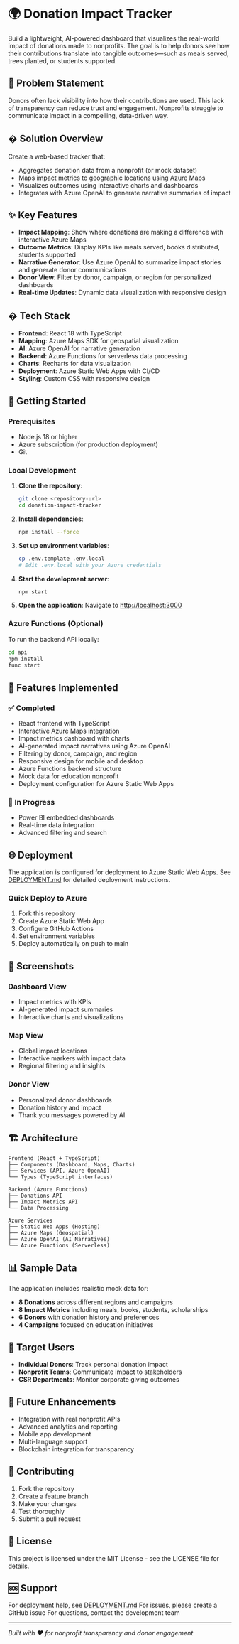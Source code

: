 # 🌍 Donation Impact Tracker

Build a lightweight, AI-powered dashboard that visualizes the real-world impact of donations made to nonprofits. The goal is to help donors see how their contributions translate into tangible outcomes—such as meals served, trees planted, or students supported.

## 🎯 Problem Statement
Donors often lack visibility into how their contributions are used. This lack of transparency can reduce trust and engagement. Nonprofits struggle to communicate impact in a compelling, data-driven way.

## � Solution Overview
Create a web-based tracker that:

- Aggregates donation data from a nonprofit (or mock dataset)
- Maps impact metrics to geographic locations using Azure Maps
- Visualizes outcomes using interactive charts and dashboards
- Integrates with Azure OpenAI to generate narrative summaries of impact

## ✨ Key Features

- **Impact Mapping**: Show where donations are making a difference with interactive Azure Maps
- **Outcome Metrics**: Display KPIs like meals served, books distributed, students supported
- **Narrative Generator**: Use Azure OpenAI to summarize impact stories and generate donor communications
- **Donor View**: Filter by donor, campaign, or region for personalized dashboards
- **Real-time Updates**: Dynamic data visualization with responsive design

## �️ Tech Stack

- **Frontend**: React 18 with TypeScript
- **Mapping**: Azure Maps SDK for geospatial visualization
- **AI**: Azure OpenAI for narrative generation
- **Backend**: Azure Functions for serverless data processing
- **Charts**: Recharts for data visualization
- **Deployment**: Azure Static Web Apps with CI/CD
- **Styling**: Custom CSS with responsive design

## 🚀 Getting Started

### Prerequisites
- Node.js 18 or higher
- Azure subscription (for production deployment)
- Git

### Local Development

1. **Clone the repository**:
   ```bash
   git clone <repository-url>
   cd donation-impact-tracker
   ```

2. **Install dependencies**:
   ```bash
   npm install --force
   ```

3. **Set up environment variables**:
   ```bash
   cp .env.template .env.local
   # Edit .env.local with your Azure credentials
   ```

4. **Start the development server**:
   ```bash
   npm start
   ```

5. **Open the application**:
   Navigate to [http://localhost:3000](http://localhost:3000)

### Azure Functions (Optional)
To run the backend API locally:

```bash
cd api
npm install
func start
```

## 📱 Features Implemented

### ✅ Completed
- React frontend with TypeScript
- Interactive Azure Maps integration
- Impact metrics dashboard with charts
- AI-generated impact narratives using Azure OpenAI
- Filtering by donor, campaign, and region
- Responsive design for mobile and desktop
- Azure Functions backend structure
- Mock data for education nonprofit
- Deployment configuration for Azure Static Web Apps

### 🔄 In Progress
- Power BI embedded dashboards
- Real-time data integration
- Advanced filtering and search

## 🌐 Deployment

The application is configured for deployment to Azure Static Web Apps. See [DEPLOYMENT.md](DEPLOYMENT.md) for detailed deployment instructions.

### Quick Deploy to Azure
1. Fork this repository
2. Create Azure Static Web App
3. Configure GitHub Actions
4. Set environment variables
5. Deploy automatically on push to main

## 🎨 Screenshots

### Dashboard View
- Impact metrics with KPIs
- AI-generated impact summaries
- Interactive charts and visualizations

### Map View
- Global impact locations
- Interactive markers with impact data
- Regional filtering and insights

### Donor View
- Personalized donor dashboards
- Donation history and impact
- Thank you messages powered by AI

## 🏗️ Architecture

```
Frontend (React + TypeScript)
├── Components (Dashboard, Maps, Charts)
├── Services (API, Azure OpenAI)
└── Types (TypeScript interfaces)

Backend (Azure Functions)
├── Donations API
├── Impact Metrics API
└── Data Processing

Azure Services
├── Static Web Apps (Hosting)
├── Azure Maps (Geospatial)
├── Azure OpenAI (AI Narratives)
└── Azure Functions (Serverless)
```

## 📊 Sample Data

The application includes realistic mock data for:
- **8 Donations** across different regions and campaigns
- **8 Impact Metrics** including meals, books, students, scholarships
- **6 Donors** with donation history and preferences
- **4 Campaigns** focused on education initiatives

## 🎯 Target Users

- **Individual Donors**: Track personal donation impact
- **Nonprofit Teams**: Communicate impact to stakeholders
- **CSR Departments**: Monitor corporate giving outcomes

## 🔄 Future Enhancements

- Integration with real nonprofit APIs
- Advanced analytics and reporting
- Mobile app development
- Multi-language support
- Blockchain integration for transparency

## 🤝 Contributing

1. Fork the repository
2. Create a feature branch
3. Make your changes
4. Test thoroughly
5. Submit a pull request

## 📄 License

This project is licensed under the MIT License - see the LICENSE file for details.

## 🆘 Support

For deployment help, see [DEPLOYMENT.md](DEPLOYMENT.md)
For issues, please create a GitHub issue
For questions, contact the development team

---

*Built with ❤️ for nonprofit transparency and donor engagement*